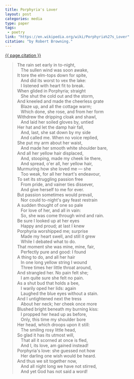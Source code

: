 ```yaml
---
title: Porphyria's Lover
layout: post
categories: media
type: paper
tags:
 - poetry
link: "https://en.wikipedia.org/wiki/Porphyria%27s_Lover"
citation: "by Robert Browning."
---
```


[{{ page.citation }}]({{page.link}})  

<!--start-->
>The rain set early in to-night,  
&nbsp;&nbsp;&nbsp;The sullen wind was soon awake,  
It tore the elm-tops down for spite,  
&nbsp;&nbsp;&nbsp;And did its worst to vex the lake:  
&nbsp;&nbsp;&nbsp;I listened with heart fit to break.  
When glided in Porphyria; straight  
&nbsp;&nbsp;&nbsp;She shut the cold out and the storm,  
And kneeled and made the cheerless grate  
&nbsp;&nbsp;&nbsp;Blaze up, and all the cottage warm;  
&nbsp;&nbsp;&nbsp;Which done, she rose, and from her form  
Withdrew the dripping cloak and shawl,  
&nbsp;&nbsp;&nbsp;And laid her soiled gloves by, untied  
Her hat and let the damp hair fall,  
&nbsp;&nbsp;&nbsp;And, last, she sat down by my side  
&nbsp;&nbsp;&nbsp;And called me. When no voice replied,  
She put my arm about her waist,  
&nbsp;&nbsp;&nbsp;And made her smooth white shoulder bare,  
And all her yellow hair displaced,  
&nbsp;&nbsp;&nbsp;And, stooping, made my cheek lie there,  
&nbsp;&nbsp;&nbsp;And spread, o'er all, her yellow hair,  
Murmuring how she loved me — she  
&nbsp;&nbsp;&nbsp;Too weak, for all her heart's endeavour,  
To set its struggling passion free  
&nbsp;&nbsp;&nbsp;From pride, and vainer ties dissever,  
&nbsp;&nbsp;&nbsp;And give herself to me for ever.  
But passion sometimes would prevail,  
&nbsp;&nbsp;&nbsp;Nor could to-night's gay feast restrain  
A sudden thought of one so pale  
&nbsp;&nbsp;&nbsp;For love of her, and all in vain:  
&nbsp;&nbsp;&nbsp;So, she was come through wind and rain.  
Be sure I looked up at her eyes  
&nbsp;&nbsp;&nbsp;Happy and proud; at last I knew  
Porphyria worshipped me; surprise  
&nbsp;&nbsp;&nbsp;Made my heart swell, and still it grew  
&nbsp;&nbsp;&nbsp;While I debated what to do.  
That moment she was mine, mine, fair,  
&nbsp;&nbsp;&nbsp;Perfectly pure and good: I found  
A thing to do, and all her hair  
&nbsp;&nbsp;&nbsp;In one long yellow string I wound  
&nbsp;&nbsp;&nbsp;Three times her little throat around,  
And strangled her. No pain felt she;  
&nbsp;&nbsp;&nbsp;I am quite sure she felt no pain.  
As a shut bud that holds a bee,  
&nbsp;&nbsp;&nbsp;I warily oped her lids: again  
&nbsp;&nbsp;&nbsp;Laughed the blue eyes without a stain.  
And I untightened next the tress  
&nbsp;&nbsp;&nbsp;About her neck; her cheek once more  
Blushed bright beneath my burning kiss:  
&nbsp;&nbsp;&nbsp;I propped her head up as before,  
&nbsp;&nbsp;&nbsp;Only, this time my shoulder bore  
Her head, which droops upon it still:  
&nbsp;&nbsp;&nbsp;The smiling rosy little head,  
So glad it has its utmost will,  
&nbsp;&nbsp;&nbsp;That all it scorned at once is fled,  
&nbsp;&nbsp;&nbsp;And I, its love, am gained instead!  
Porphyria's love: she guessed not how  
&nbsp;&nbsp;&nbsp;Her darling one wish would be heard.  
And thus we sit together now,  
&nbsp;&nbsp;&nbsp;And all night long we have not stirred,  
&nbsp;&nbsp;&nbsp;And yet God has not said a word!  
<!--end-->  

